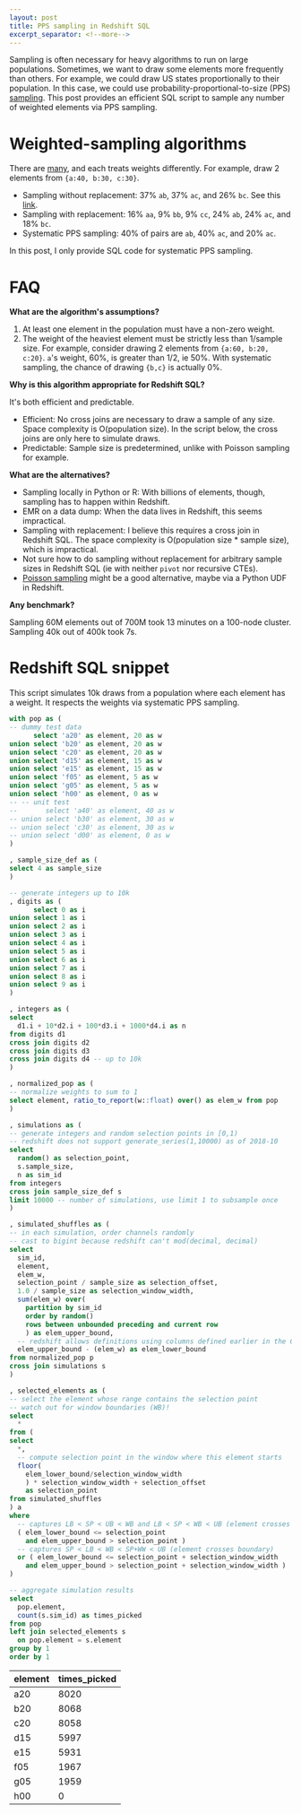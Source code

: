 ```yaml
---
layout: post
title: PPS sampling in Redshift SQL
excerpt_separator: <!--more-->
---
```


Sampling is often necessary for heavy algorithms to run on large populations.
Sometimes, we want to draw some elements more frequently than others.
For example, we could draw US states proportionally to their population.
In this case, we could use probability-proportional-to-size (PPS) [sampling](https://en.wikipedia.org/wiki/Sampling_%28statistics%29).
This post provides an efficient SQL script to sample 
any number of weighted elements via PPS sampling.

<!--more-->


# Weighted-sampling algorithms

There are [many](https://en.wikipedia.org/wiki/Sampling_(statistics)#Sampling_methods),
and each treats weights differently. 
For example, draw 2 elements from `{a:40, b:30, c:30}`.
- Sampling without replacement: 37% `ab`, 37% `ac`, and 26% `bc`.
See this [link](https://math.stackexchange.com/a/1435631).
- Sampling with replacement: 16% `aa`, 9% `bb`, 9% `cc`, 24% `ab`, 24% `ac`, and 18% `bc`.
- Systematic PPS sampling: 40% of pairs are `ab`, 40% `ac`, and 20% `ac`.

In this post, I only provide SQL code for systematic PPS sampling.


# FAQ

**What are the algorithm's assumptions?**

1. At least one element in the population must have a non-zero weight.
2. The weight of the heaviest element must be strictly less than 1/sample size.
For example, consider drawing 2 elements from `{a:60, b:20, c:20}`. 
`a`'s weight, 60%, is greater than 1/2, ie 50%.
With systematic sampling, the chance of drawing `{b,c}` is actually 0%.

**Why is this algorithm appropriate for Redshift SQL?**

It's both efficient and predictable. 
- Efficient: No cross joins are necessary to draw a sample of any size. 
Space complexity is O(population size).
In the script below, the cross joins are only here to simulate draws.
- Predictable: Sample size is predetermined, unlike with Poisson sampling for example.

**What are the alternatives?**

- Sampling locally in Python or R: With billions of elements, though, 
sampling has to happen within Redshift.
- EMR on a data dump: When the data lives in Redshift, this seems impractical.
- Sampling with replacement: I believe this requires a cross join in Redshift SQL.
The space complexity is O(population size * sample size), which is impractical.
- Not sure how to do sampling without replacement for arbitrary sample sizes in Redshift SQL 
(ie with neither `pivot` nor recursive CTEs).
- [Poisson sampling](https://onlinecourses.science.psu.edu/stat504/node/57/)
might be a good alternative, maybe via a Python UDF in Redshift.

**Any benchmark?**

Sampling 60M elements out of 700M took 13 minutes on a 100-node cluster.
Sampling 40k out of 400k took 7s.

# Redshift SQL snippet

This script simulates 10k draws from a population where each element has a weight.
It respects the weights via systematic PPS sampling.


```sql
with pop as (
-- dummy test data
      select 'a20' as element, 20 as w
union select 'b20' as element, 20 as w
union select 'c20' as element, 20 as w
union select 'd15' as element, 15 as w
union select 'e15' as element, 15 as w
union select 'f05' as element, 5 as w
union select 'g05' as element, 5 as w
union select 'h00' as element, 0 as w
-- -- unit test
--       select 'a40' as element, 40 as w
-- union select 'b30' as element, 30 as w
-- union select 'c30' as element, 30 as w
-- union select 'd00' as element, 0 as w
)

, sample_size_def as (
select 4 as sample_size
)

-- generate integers up to 10k
, digits as (
      select 0 as i
union select 1 as i
union select 2 as i
union select 3 as i
union select 4 as i
union select 5 as i
union select 6 as i
union select 7 as i
union select 8 as i
union select 9 as i
)

, integers as (
select
  d1.i + 10*d2.i + 100*d3.i + 1000*d4.i as n
from digits d1
cross join digits d2
cross join digits d3
cross join digits d4 -- up to 10k
)

, normalized_pop as ( 
-- normalize weights to sum to 1
select element, ratio_to_report(w::float) over() as elem_w from pop
)

, simulations as ( 
-- generate integers and random selection points in [0,1)
-- redshift does not support generate_series(1,10000) as of 2018-10
select 
  random() as selection_point,
  s.sample_size,
  n as sim_id
from integers 
cross join sample_size_def s
limit 10000 -- number of simulations, use limit 1 to subsample once
)

, simulated_shuffles as (
-- in each simulation, order channels randomly
-- cast to bigint because redshift can't mod(decimal, decimal)
select
  sim_id,
  element,
  elem_w,
  selection_point / sample_size as selection_offset,
  1.0 / sample_size as selection_window_width, 
  sum(elem_w) over(
    partition by sim_id 
    order by random() 
    rows between unbounded preceding and current row
    ) as elem_upper_bound,
  -- redshift allows definitions using columns defined earlier in the CTE
  elem_upper_bound - (elem_w) as elem_lower_bound 
from normalized_pop p
cross join simulations s
)

, selected_elements as (
-- select the element whose range contains the selection point
-- watch out for window boundaries (WB)!
select 
  *
from (
select 
  *,
  -- compute selection point in the window where this element starts
  floor(
    elem_lower_bound/selection_window_width
    ) * selection_window_width + selection_offset 
    as selection_point
from simulated_shuffles
) a
where 
  -- captures LB < SP < UB < WB and LB < SP < WB < UB (element crosses boundary)
  ( elem_lower_bound <= selection_point 
    and elem_upper_bound > selection_point )
  -- captures SP < LB < WB < SP+WW < UB (element crosses boundary)
  or ( elem_lower_bound <= selection_point + selection_window_width
    and elem_upper_bound > selection_point + selection_window_width )
)

-- aggregate simulation results
select
  pop.element,
  count(s.sim_id) as times_picked
from pop
left join selected_elements s
  on pop.element = s.element
group by 1
order by 1
```


element|times_picked
|---|---|
a20|8020
b20|8068
c20|8058
d15|5997
e15|5931
f05|1967
g05|1959
h00|0
